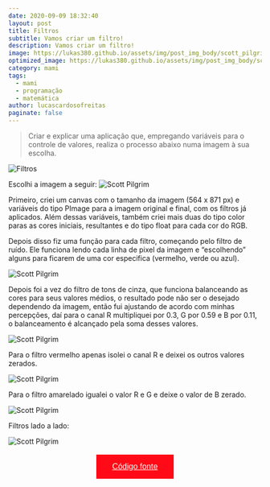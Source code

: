 ```yaml
---
date: 2020-09-09 18:32:40
layout: post
title: Filtros
subtitle: Vamos criar um filtro!
description: Vamos criar um filtro!
image: https://lukas380.github.io/assets/img/post_img_body/scott_pilgrim.jpg
optimized_image: https://lukas380.github.io/assets/img/post_img_body/scott_pilgrim.jpg
category: mami
tags:
  - mami
  - programação
  - matemática
author: lucascardosofreitas
paginate: false
---
```


>  Criar e explicar uma aplicação que, empregando variáveis para o controle de valores, realiza o processo abaixo numa imagem à sua escolha.

![Filtros](https://lukas380.github.io/assets/img/post_img_body/filtros.png)

Escolhi a imagem a seguir:
![Scott Pilgrim](https://i.pinimg.com/564x/21/97/8d/21978db8e22fb319c2032ceff44a2e1e.jpg)

Primeiro, criei um canvas com o tamanho da imagem (564 x 871 px) e variáveis do tipo PImage para a imagem original e final, com os filtros já aplicados. Além dessas variáveis, também criei mais duas do tipo color paras as cores iniciais, resultantes e do tipo float para cada cor do RGB.

Depois disso fiz uma função para cada filtro, começando pelo filtro de ruído. Ele funciona lendo cada linha de pixel da imagem e “escolhendo” alguns para ficarem de uma cor especifica (vermelho, verde ou azul).

![Scott Pilgrim](https://lukas380.github.io/assets/img/post_img_body/filtro_com_ruido.png)

Depois foi a vez do filtro de tons de cinza, que funciona balanceando as cores para seus valores médios, o resultado pode não ser o desejado dependendo da imagem, então fui ajustando de acordo com minhas percepções, daí para o canal R multipliquei por 0.3, G por 0.59 e B por 0.11, o balanceamento é alcançado pela soma desses valores.

![Scott Pilgrim](https://lukas380.github.io/assets/img/post_img_body/filtro_tons_de_cinza.png)

Para o filtro vermelho apenas isolei o canal R e deixei os outros valores zerados.

![Scott Pilgrim](https://lukas380.github.io/assets/img/post_img_body/filtro_vermelho.png)

Para o filtro amarelado igualei o valor R e G e deixe o valor de B zerado.

![Scott Pilgrim](https://lukas380.github.io/assets/img/post_img_body/filtro_amarelo.png)

Filtros lado a lado:

![Scott Pilgrim](https://lukas380.github.io/assets/img/post_img_body/todos_filtros.png)

<center>
  <button style="background-color: #ff0a16; border: none; padding: 15px 32px; text-align: center; text-decoration: none; display: inline-block; font-size: 16px; margin: 4px 2px; cursor: pointer;"> 
  <a href="https://drive.google.com/drive/folders/17OZP_yr-_YjGh_OATEECfgtdMAjfQcPy?usp=sharing" style="color: white;">Código fonte</a>
  </button>
</center>